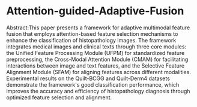 # Attention-guided-Adaptive-Fusion
Abstract:This paper presents a framework for adaptive multimodal feature fusion that employs attention-based feature selection mechanisms to enhance the classification of histopathology images. The framework integrates medical images and clinical texts through three core modules: the Unified Feature Processing Module (UFPM) for standardized feature preprocessing, the Cross-Modal Attention Module (CMAM) for facilitating interactions between image and text features, and the Selective Feature Alignment Module (SFAM) for aligning features across different modalities. Experimental results on the Quilt-BCGG and Quilt-Derm4 datasets demonstrate the framework's good classification performance, which improves the accuracy and efficiency of histopathology diagnosis through optimized feature selection and alignment. 
